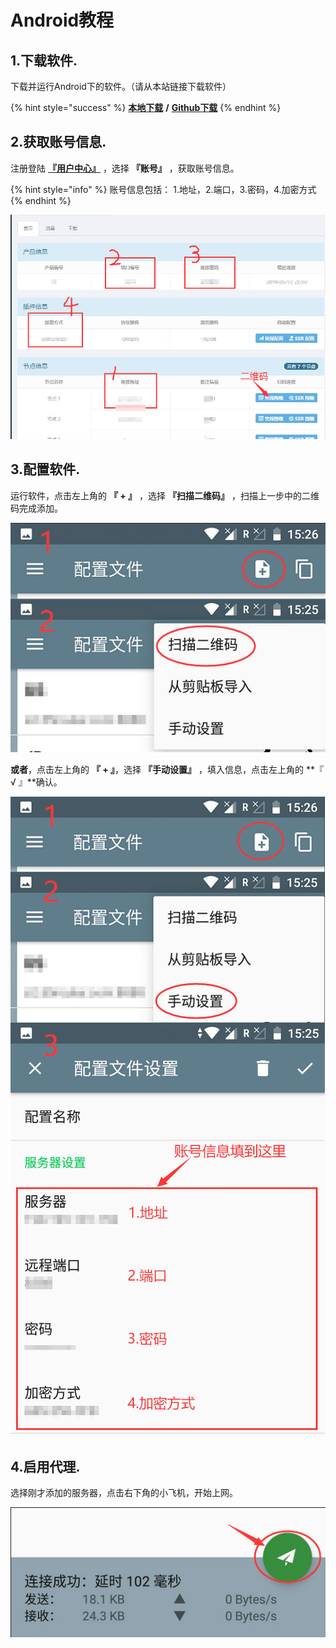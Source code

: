 # Android教程

## 1.下载软件.

下载并运行Android下的软件。（请从本站链接下载软件）

{% hint style="success" %}
[**本地下载**](https://dl.nordss.com/last_andriod.apk)   **/**   [**Github下载**](https://github.com/shadowsocks/shadowsocks-android/releases/download/v4.6.5/shadowsocks--universal-4.6.5.apk)
{% endhint %}

## 2.获取账号信息.

注册登陆 **​**[**『用户中心』**](https://user.fkwall.com)​ ，选择 **『账号』** ，获取账号信息。

{% hint style="info" %}
账号信息包括： 1.地址，2.端口，3.密码，4.加密方式
{% endhint %}

![](../.gitbook/assets/ss_user.jpg)

## 3.配置软件.

运行软件，点击左上角的 **『 + 』** ，选择 **『扫描二维码』** ，扫描上一步中的二维码完成添加。

![](../.gitbook/assets/ss_android1.jpg)

**或者**，点击左上角的 **『 + 』**，选择 **『手动设置』** ，填入信息，点击左上角的 **『 √ 』**确认。

![](../.gitbook/assets/ss_android2.jpg)

## 4.启用代理.

选择刚才添加的服务器，点击右下角的小飞机，开始上网。

![](../.gitbook/assets/ss_android3.jpg)

